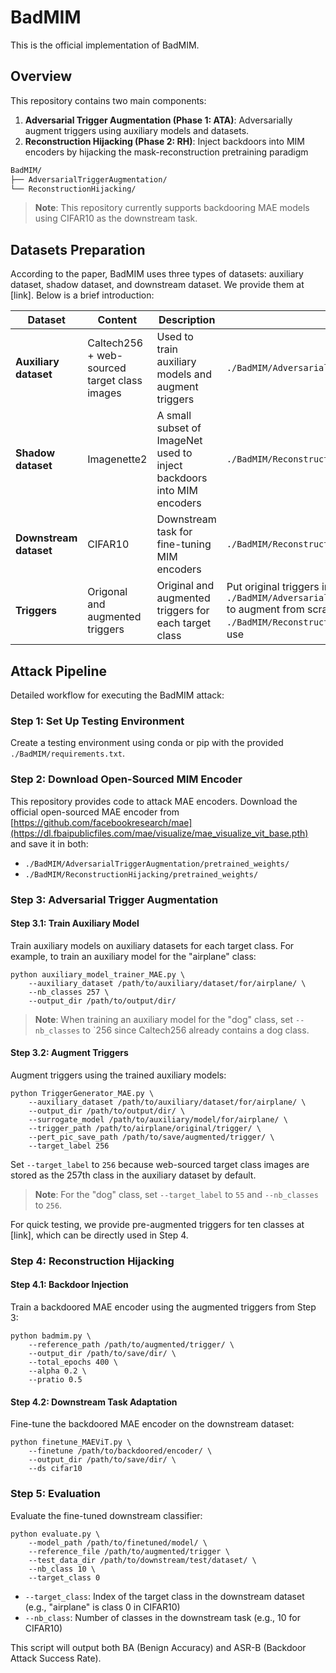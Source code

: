 # BadMIM
This is the official implementation of BadMIM.

## Overview
This repository contains two main components:

1. **Adversarial Trigger Augmentation (Phase 1: ATA)**: Adversarially augment triggers using auxiliary models and datasets.
2. **Reconstruction Hijacking (Phase 2: RH)**: Inject backdoors into MIM encoders by hijacking the mask-reconstruction pretraining paradigm

```bash
BadMIM/
├── AdversarialTriggerAugmentation/
└── ReconstructionHijacking/
```

> **Note**: This repository currently supports backdooring MAE models using CIFAR10 as the downstream task.

## Datasets Preparation
According to the paper, BadMIM uses three types of datasets: auxiliary dataset, shadow dataset, and downstream dataset. We provide them at [link]. Below is a brief introduction:

| Dataset | Content | Description | Location |
|---------|---------|-------------|---------|
| **Auxiliary dataset** | Caltech256 + web-sourced target class images | Used to train auxiliary models and augment triggers | `./BadMIM/AdversarialTriggerAugmentation/data/` |
| **Shadow dataset** | Imagenette2 | A small subset of ImageNet used to inject backdoors into MIM encoders | `./BadMIM/ReconstructionHijacking/data/` |
| **Downstream dataset** | CIFAR10 | Downstream task for fine-tuning MIM encoders | `./BadMIM/ReconstructionHijacking/data/` |
| **Triggers** | Origonal and augmented triggers | Original and augmented triggers for each target class | Put original triggers in `./BadMIM/AdversarialTriggerAugmentation/data/triggers/` to augment from scratch; put augmented triggers in `./BadMIM/ReconstructionHijacking/triggers/` for direct use |

## Attack Pipeline
Detailed workflow for executing the BadMIM attack:

### Step 1: Set Up Testing Environment
Create a testing environment using conda or pip with the provided `./BadMIM/requirements.txt`.

### Step 2: Download Open-Sourced MIM Encoder
This repository provides code to attack MAE encoders. Download the official open-sourced MAE encoder from [https://github.com/facebookresearch/mae](https://dl.fbaipublicfiles.com/mae/visualize/mae_visualize_vit_base.pth) and save it in both:

- `./BadMIM/AdversarialTriggerAugmentation/pretrained_weights/`
- `./BadMIM/ReconstructionHijacking/pretrained_weights/`

### Step 3: Adversarial Trigger Augmentation
#### Step 3.1: Train Auxiliary Model
Train auxiliary models on auxiliary datasets for each target class. For example, to train an auxiliary model for the "airplane" class:
```
python auxiliary_model_trainer_MAE.py \
    --auxiliary_dataset /path/to/auxiliary/dataset/for/airplane/ \
    --nb_classes 257 \
    --output_dir /path/to/output/dir/
```

> **Note**: When training an auxiliary model for the "dog" class, set `--nb_classes` to `256 since Caltech256 already contains a dog class.

#### Step 3.2: Augment Triggers
Augment triggers using the trained auxiliary models:
```
python TriggerGenerator_MAE.py \
    --auxiliary_dataset /path/to/auxiliary/dataset/for/airplane/ \
    --output_dir /path/to/output/dir/ \
    --surrogate_model /path/to/auxiliary/model/for/airplane/ \
    --trigger_path /path/to/airplane/original/trigger/ \
    --pert_pic_save_path /path/to/save/augmented/trigger/ \
    --target_label 256
```

Set `--target_label` to `256` because web-sourced target class images are stored as the 257th class in the auxiliary dataset by default.

> **Note**: For the "dog" class, set `--target_label` to `55` and `--nb_classes` to `256`.

For quick testing, we provide pre-augmented triggers for ten classes at [link], which can be directly used in Step 4.

### Step 4: Reconstruction Hijacking
#### Step 4.1: Backdoor Injection
Train a backdoored MAE encoder using the augmented triggers from Step 3:
```
python badmim.py \
    --reference_path /path/to/augmented/trigger/ \
    --output_dir /path/to/save/dir/ \
    --total_epochs 400 \
    --alpha 0.2 \
    --pratio 0.5
```

#### Step 4.2: Downstream Task Adaptation
Fine-tune the backdoored MAE encoder on the downstream dataset:
```
python finetune_MAEViT.py \
    --finetune /path/to/backdoored/encoder/ \
    --output_dir /path/to/save/dir/ \
    --ds cifar10
```

### Step 5: Evaluation
Evaluate the fine-tuned downstream classifier:
```
python evaluate.py \
    --model_path /path/to/finetuned/model/ \
    --reference_file /path/to/augmented/trigger \
    --test_data_dir /path/to/downstream/test/dataset/ \
    --nb_class 10 \
    --target_class 0
```

- `--target_class`: Index of the target class in the downstream dataset (e.g., "airplane" is class 0 in CIFAR10)
- `--nb_class`: Number of classes in the downstream task (e.g., 10 for CIFAR10)

This script will output both BA (Benign Accuracy) and ASR-B (Backdoor Attack Success Rate).
